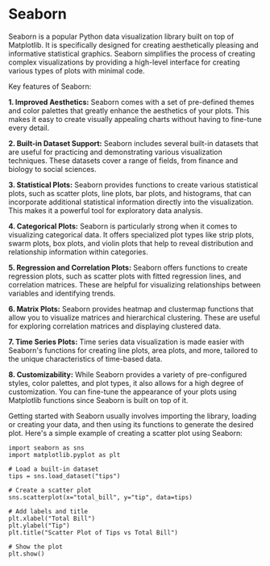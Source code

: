# Seaborn

Seaborn is a popular Python data visualization library built on top of Matplotlib. It is specifically designed for creating aesthetically pleasing and informative statistical graphics. Seaborn simplifies the process of creating complex visualizations by providing a high-level interface for creating various types of plots with minimal code.

Key features of Seaborn:

**1. Improved Aesthetics:** Seaborn comes with a set of pre-defined themes and color palettes that greatly enhance the aesthetics of your plots. This makes it easy to create visually appealing charts without having to fine-tune every detail.

**2. Built-in Dataset Support:** Seaborn includes several built-in datasets that are useful for practicing and demonstrating various visualization techniques. These datasets cover a range of fields, from finance and biology to social sciences.

**3. Statistical Plots:** Seaborn provides functions to create various statistical plots, such as scatter plots, line plots, bar plots, and histograms, that can incorporate additional statistical information directly into the visualization. This makes it a powerful tool for exploratory data analysis.

**4. Categorical Plots:** Seaborn is particularly strong when it comes to visualizing categorical data. It offers specialized plot types like strip plots, swarm plots, box plots, and violin plots that help to reveal distribution and relationship information within categories.

**5. Regression and Correlation Plots:** Seaborn offers functions to create regression plots, such as scatter plots with fitted regression lines, and correlation matrices. These are helpful for visualizing relationships between variables and identifying trends.

**6. Matrix Plots:** Seaborn provides heatmap and clustermap functions that allow you to visualize matrices and hierarchical clustering. These are useful for exploring correlation matrices and displaying clustered data.

**7. Time Series Plots:** Time series data visualization is made easier with Seaborn's functions for creating line plots, area plots, and more, tailored to the unique characteristics of time-based data.

**8. Customizability:** While Seaborn provides a variety of pre-configured styles, color palettes, and plot types, it also allows for a high degree of customization. You can fine-tune the appearance of your plots using Matplotlib functions since Seaborn is built on top of it.

Getting started with Seaborn usually involves importing the library, loading or creating your data, and then using its functions to generate the desired plot. Here's a simple example of creating a scatter plot using Seaborn:

```
import seaborn as sns
import matplotlib.pyplot as plt

# Load a built-in dataset
tips = sns.load_dataset("tips")

# Create a scatter plot
sns.scatterplot(x="total_bill", y="tip", data=tips)

# Add labels and title
plt.xlabel("Total Bill")
plt.ylabel("Tip")
plt.title("Scatter Plot of Tips vs Total Bill")

# Show the plot
plt.show()

```
